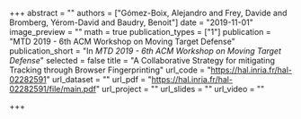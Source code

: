 +++
abstract = ""
authors = ["Gómez-Boix, Alejandro and Frey, Davide and Bromberg, Yérom-David and Baudry, Benoit"]
date = "2019-11-01"
image_preview = ""
math = true
publication_types = ["1"]
publication = "MTD 2019 - 6th ACM Workshop on Moving Target Defense"
publication_short = "In *MTD 2019 - 6th ACM Workshop on Moving Target Defense*"
selected = false
title = "A Collaborative Strategy for mitigating Tracking through Browser Fingerprinting"
url_code = "https://hal.inria.fr/hal-02282591"
url_dataset = ""
url_pdf = "https://hal.inria.fr/hal-02282591/file/main.pdf"
url_project = ""
url_slides = ""
url_video = ""

+++
